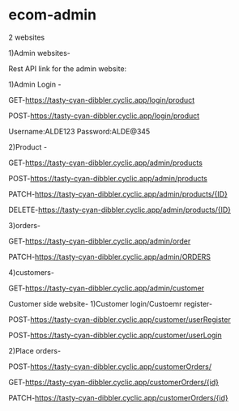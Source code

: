 # ecom-admin

2 websites

1)Admin websites-


Rest API link for the admin website:

1)Admin  Login - 

GET-https://tasty-cyan-dibbler.cyclic.app/login/product

POST-https://tasty-cyan-dibbler.cyclic.app/login/product

Username:ALDE123
Password:ALDE@345


2)Product -

GET-https://tasty-cyan-dibbler.cyclic.app/admin/products

POST-https://tasty-cyan-dibbler.cyclic.app/admin/products

PATCH-https://tasty-cyan-dibbler.cyclic.app/admin/products/{ID}

DELETE-https://tasty-cyan-dibbler.cyclic.app/admin/products/{ID}

3)orders-

GET-https://tasty-cyan-dibbler.cyclic.app/admin/order

PATCH-https://tasty-cyan-dibbler.cyclic.app/admin/ORDERS


4)customers-

GET-https://tasty-cyan-dibbler.cyclic.app/admin/customer




Customer side website-
1)Customer login/Custoemr register-


POST-https://tasty-cyan-dibbler.cyclic.app/customer/userRegister

POST-https://tasty-cyan-dibbler.cyclic.app/customer/userLogin


2)Place orders-

POST-https://tasty-cyan-dibbler.cyclic.app/customerOrders/

GET-https://tasty-cyan-dibbler.cyclic.app/customerOrders/{id}

PATCH-https://tasty-cyan-dibbler.cyclic.app/customerOrders/{id}










